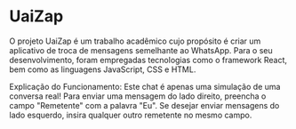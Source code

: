 <h1>UaiZap</h1>

O projeto UaiZap é um trabalho acadêmico cujo propósito é criar um aplicativo de troca de mensagens semelhante ao WhatsApp. 
Para o seu desenvolvimento, foram empregadas tecnologias como o framework React, bem como as linguagens JavaScript, CSS e HTML.

Explicação do Funcionamento:
Este chat é apenas uma simulação de uma conversa real!
Para enviar uma mensagem do lado direito, preencha o campo "Remetente" com a palavra "Eu". Se desejar enviar mensagens do lado esquerdo, insira qualquer outro remetente no mesmo campo.
